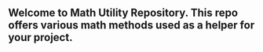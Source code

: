 ## Welcome to Math Utility Repository. This repo offers various math methods used as a helper for your project.
